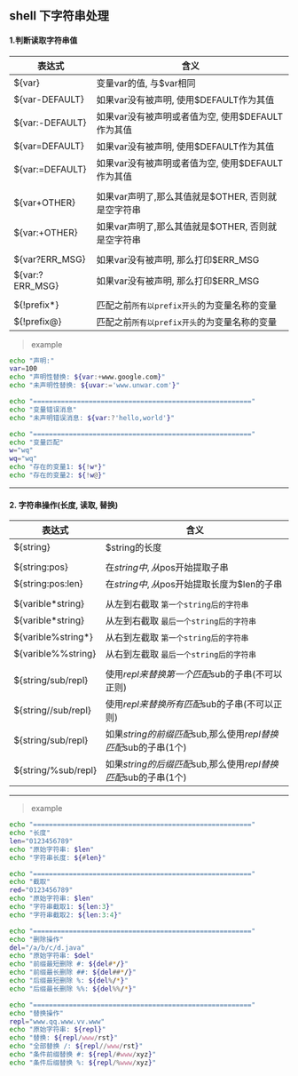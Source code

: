 ## shell 下字符串处理

#### 1.判断读取字符串值

|  表达式          | 含义                                          |
| --------------- | ---------------------------------------------|
| ${var}          | 变量var的值, 与$var相同 |
| ${var-DEFAULT}  | 如果var没有被声明, 使用$DEFAULT作为其值 |
| ${var:-DEFAULT} | 如果var没有被声明或者值为空, 使用$DEFAULT作为其值 |
| ${var=DEFAULT}  | 如果var没有被声明, 使用$DEFAULT作为其值 |
| ${var:=DEFAULT} | 如果var没有被声明或者值为空, 使用$DEFAULT作为其值 |
|                 |                                    |
| ${var+OTHER}    | 如果var声明了,那么其值就是$OTHER, 否则就是空字符串 |
| ${var:+OTHER}   | 如果var声明了,那么其值就是$OTHER, 否则就是空字符串 |
|                 |                                 |
| ${var?ERR_MSG}  | 如果var没有被声明, 那么打印$ERR_MSG |
| ${var:?ERR_MSG} | 如果var没有被声明, 那么打印$ERR_MSG |
|                 |                                 |
| ${!prefix*}     | 匹配之前`所有以prefix开头`的为变量名称的变量 |
| ${!prefix@}     | 匹配之前`所有以prefix开头`的为变量名称的变量 |


> example

```bash
echo "声明:"
var=100
echo "声明性替换: ${var:+www.google.com}"
echo "未声明性替换: ${uvar:='www.unwar.com'}"

echo "======================================================="
echo "变量错误消息"
echo "未声明错误消息: ${var:?'hello,world'}"

echo "======================================================="
echo "变量匹配"
w="wq"
wq="wq"
echo "存在的变量1: ${!w*}"
echo "存在的变量2: ${!w@}"
```

---

#### 2. 字符串操作(长度, 读取, 替换)

| 表达式               | 含义                                                         |
| --------------------| ----------------------------------------------------------- |
| ${string}           | $string的长度 |
|                     |                                                             |
| ${string:pos}       | 在$string中,从$pos开始提取子串 |
| ${string:pos:len}   | 在$string中,从$pos开始提取长度为$len的子串 |
|                     |                                                             |
| ${varible*string}   | 从左到右截取 `第一个string后的字符串` |
| ${varible*string}   | 从左到右截取 `最后一个string后的字符串` |
| ${varible%string*}  | 从右到左截取 `第一个string后的字符串` |
| ${varible%%string}  | 从右到左截取 `最后一个string后的字符串` |
|                     |                                                             |
| ${string/sub/repl}  | 使用$repl来替换第一个匹配$sub的子串(不可以正则) |
| ${string//sub/repl} | 使用$repl来替换所有匹配$sub的子串(不可以正则) |
| ${string/sub/repl}  | 如果$string的前缀匹配$sub,那么使用$repl替换匹配$sub的子串(1个) |
| ${string/%sub/repl} | 如果$string的后缀匹配$sub,那么使用$repl替换匹配$sub的子串(1个) |

---

> example

```bash
echo "======================================================="
echo "长度"
len="0123456789"
echo "原始字符串: $len"
echo "字符串长度: ${#len}"

echo "======================================================="
echo "截取"
red="0123456789"
echo "原始字符串: $len"
echo "字符串截取1: ${len:3}"
echo "字符串截取2: ${len:3:4}"

echo "======================================================="
echo "删除操作"
del="/a/b/c/d.java"
echo "原始字符串: $del"
echo "前缀最短删除 #: ${del#*/}"
echo "前缀最长删除 ##: ${del##*/}"
echo "后缀最短删除 %: ${del%/*}"
echo "后缀最长删除 %%: ${del%%/*}"

echo "======================================================="
echo "替换操作"
repl="www.qq.www.vv.www"
echo "原始字符串: ${repl}"
echo "替换: ${repl/www/rst}"
echo "全部替换 /: ${repl//www/rst}"
echo "条件前缀替换 #: ${repl/#www/xyz}"
echo "条件后缀替换 %: ${repl/%www/xyz}"
```